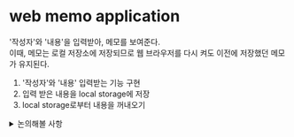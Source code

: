 # web memo application

'작성자'와 '내용'을 입력받아, 메모를 보여준다.  
이때, 메모는 로컬 저장소에 저장되므로 웹 브라우저를 다시 켜도 이전에 저장했던 메모가 유지된다.  

1. '작성자'와 '내용' 입력받는 기능 구현
2. 입력 받은 내용을 local storage에 저장
3. local storage로부터 내용을 꺼내오기

<details>
<summary>논의해볼 사항</summary>
<div markdown = "1">

* local stoarge 연동
* local storage에서 내용 꺼내오기
* Memo 배열 저장 방법
    - 배열 전체를 꺼내와서 뒤에 `newItem`을 붙인 뒤 다시 저장
    - (현재) 매번 key 새로 생성

</div>
</details>